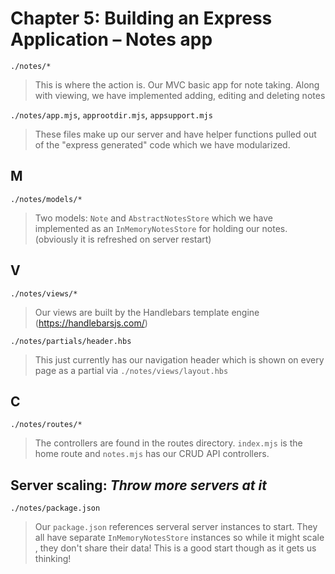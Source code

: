 # Chapter 5: Building an Express Application – Notes app

`./notes/*`

> This is where the action is. Our MVC basic app for note taking. Along with viewing, we have implemented adding, editing and deleting notes

`./notes/app.mjs`, `approotdir.mjs`, `appsupport.mjs`

> These files make up our server and have helper functions pulled out of the "express generated" code which we have modularized.

## M

`./notes/models/*`

> Two models: `Note` and `AbstractNotesStore` which we have implemented as an `InMemoryNotesStore` for holding our notes. (obviously it is refreshed on server restart)

## V

`./notes/views/*`

> Our views are built by the Handlebars template engine (https://handlebarsjs.com/)

`./notes/partials/header.hbs`

> This just currently has our navigation header which is shown on every page as a partial via `./notes/views/layout.hbs`

## C

`./notes/routes/*`

> The controllers are found in the routes directory. `index.mjs` is the home route and `notes.mjs` has our CRUD API controllers.

## Server scaling: _Throw more servers at it_

`./notes/package.json`

> Our `package.json` references serveral server instances to start. They all have separate `InMemoryNotesStore` instances so while it might scale , they don't share their data! This is a good start though as it gets us thinking!
